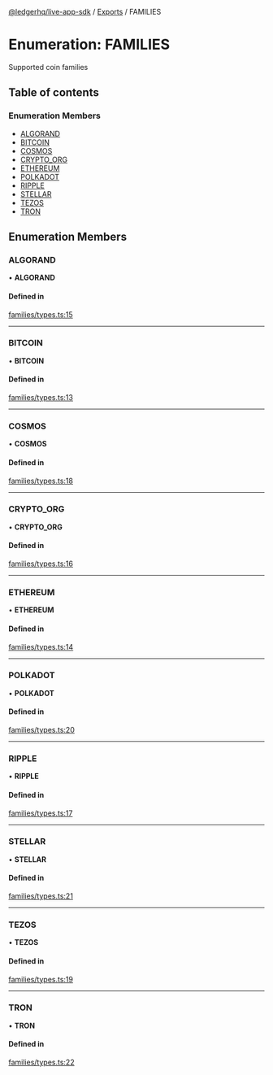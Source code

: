 [@ledgerhq/live-app-sdk](../README.md) / [Exports](../modules.md) / FAMILIES

# Enumeration: FAMILIES

Supported coin families

## Table of contents

### Enumeration Members

- [ALGORAND](FAMILIES.md#algorand)
- [BITCOIN](FAMILIES.md#bitcoin)
- [COSMOS](FAMILIES.md#cosmos)
- [CRYPTO\_ORG](FAMILIES.md#crypto_org)
- [ETHEREUM](FAMILIES.md#ethereum)
- [POLKADOT](FAMILIES.md#polkadot)
- [RIPPLE](FAMILIES.md#ripple)
- [STELLAR](FAMILIES.md#stellar)
- [TEZOS](FAMILIES.md#tezos)
- [TRON](FAMILIES.md#tron)

## Enumeration Members

### ALGORAND

• **ALGORAND**

#### Defined in

[families/types.ts:15](https://github.com/LedgerHQ/live-app-sdk/blob/5608a83/src/families/types.ts#L15)

___

### BITCOIN

• **BITCOIN**

#### Defined in

[families/types.ts:13](https://github.com/LedgerHQ/live-app-sdk/blob/5608a83/src/families/types.ts#L13)

___

### COSMOS

• **COSMOS**

#### Defined in

[families/types.ts:18](https://github.com/LedgerHQ/live-app-sdk/blob/5608a83/src/families/types.ts#L18)

___

### CRYPTO\_ORG

• **CRYPTO\_ORG**

#### Defined in

[families/types.ts:16](https://github.com/LedgerHQ/live-app-sdk/blob/5608a83/src/families/types.ts#L16)

___

### ETHEREUM

• **ETHEREUM**

#### Defined in

[families/types.ts:14](https://github.com/LedgerHQ/live-app-sdk/blob/5608a83/src/families/types.ts#L14)

___

### POLKADOT

• **POLKADOT**

#### Defined in

[families/types.ts:20](https://github.com/LedgerHQ/live-app-sdk/blob/5608a83/src/families/types.ts#L20)

___

### RIPPLE

• **RIPPLE**

#### Defined in

[families/types.ts:17](https://github.com/LedgerHQ/live-app-sdk/blob/5608a83/src/families/types.ts#L17)

___

### STELLAR

• **STELLAR**

#### Defined in

[families/types.ts:21](https://github.com/LedgerHQ/live-app-sdk/blob/5608a83/src/families/types.ts#L21)

___

### TEZOS

• **TEZOS**

#### Defined in

[families/types.ts:19](https://github.com/LedgerHQ/live-app-sdk/blob/5608a83/src/families/types.ts#L19)

___

### TRON

• **TRON**

#### Defined in

[families/types.ts:22](https://github.com/LedgerHQ/live-app-sdk/blob/5608a83/src/families/types.ts#L22)
